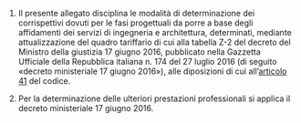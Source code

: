 1. Il presente allegato disciplina le modalità di determinazione dei corrispettivi dovuti per le fasi progettuali da porre a base degli affidamenti dei servizi di ingegneria e architettura, determinati, mediante attualizzazione del quadro tariffario di cui alla tabella Z-2 del decreto del Ministro della giustizia 17 giugno 2016, pubblicato nella Gazzetta Ufficiale della Repubblica italiana n. 174 del 27 luglio 2016 (di seguito «decreto ministeriale 17 giugno 2016»), alle diposizioni di cui all’[articolo 41](/articolo-41/2) del codice.

2. Per la determinazione delle ulteriori prestazioni professionali si applica il decreto ministeriale 17 giugno 2016.